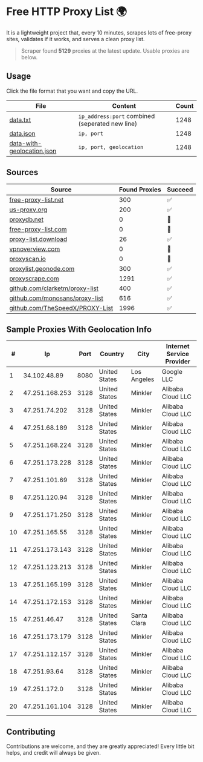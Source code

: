 
# Free HTTP Proxy List 🌍

It is a lightweight project that, every 10 minutes, scrapes lots of free-proxy sites, validates if it works, and serves a clean proxy list.


> Scraper found **5129** proxies at the latest update. Usable proxies are below.

## Usage

Click the file format that you want and copy the URL.


|File|Content|Count|
|----|-------|-----|
|[data.txt](https://raw.githubusercontent.com/themiralay/Proxy-List-World/master/data.txt)|`ip_address:port` combined (seperated new line)|1248|
|[data.json](https://raw.githubusercontent.com/themiralay/Proxy-List-World/master/data.json)|`ip, port`|1248|
|[data-with-geolocation.json](https://raw.githubusercontent.com/themiralay/Proxy-List-World/master/data-with-geolocation.json)|`ip, port, geolocation`|1248|

## Sources

|Source|Found Proxies|Succeed|
|------|-------------|-------|
|[free-proxy-list.net](https://free-proxy-list.net)|300|✅|
|[us-proxy.org](https://www.us-proxy.org)|200|✅|
|[proxydb.net](http://proxydb.net)|0|🚫|
|[free-proxy-list.com](https://free-proxy-list.com/?page=&port=&type%5B%5D=http&type%5B%5D=https&up_time=0&search=Search)|0|🚫|
|[proxy-list.download](https://www.proxy-list.download/HTTP)|26|✅|
|[vpnoverview.com](https://vpnoverview.com/privacy/anonymous-browsing/free-proxy-servers)|0|🚫|
|[proxyscan.io](https://www.proxyscan.io)|0|🚫|
|[proxylist.geonode.com](https://proxylist.geonode.com/api/proxy-list?limit=300&page=1&sort_by=lastChecked&sort_type=desc&protocols=http,https)|300|✅|
|[proxyscrape.com](https://api.proxyscrape.com/v2/?request=displayproxies&protocol=http&timeout=10000&country=all&ssl=all&anonymity=all)|1291|✅|
|[github.com/clarketm/proxy-list](https://raw.githubusercontent.com/clarketm/proxy-list/master/proxy-list-raw.txt)|400|✅|
|[github.com/monosans/proxy-list](https://raw.githubusercontent.com/monosans/proxy-list/main/proxies/http.txt)|616|✅|
|[github.com/TheSpeedX/PROXY-List](https://raw.githubusercontent.com/TheSpeedX/PROXY-List/master/http.txt)|1996|✅|


## Sample Proxies With Geolocation Info

|#|Ip|Port|Country|City|Internet Service Provider|
|-|--|----|-------|----|-------------------------|
|1|34.102.48.89|8080|United States|Los Angeles|Google LLC|
|2|47.251.168.253|3128|United States|Minkler|Alibaba Cloud LLC|
|3|47.251.74.202|3128|United States|Minkler|Alibaba Cloud LLC|
|4|47.251.68.189|3128|United States|Minkler|Alibaba Cloud LLC|
|5|47.251.168.224|3128|United States|Minkler|Alibaba Cloud LLC|
|6|47.251.173.228|3128|United States|Minkler|Alibaba Cloud LLC|
|7|47.251.101.69|3128|United States|Minkler|Alibaba Cloud LLC|
|8|47.251.120.94|3128|United States|Minkler|Alibaba Cloud LLC|
|9|47.251.171.250|3128|United States|Minkler|Alibaba Cloud LLC|
|10|47.251.165.55|3128|United States|Minkler|Alibaba Cloud LLC|
|11|47.251.173.143|3128|United States|Minkler|Alibaba Cloud LLC|
|12|47.251.123.213|3128|United States|Minkler|Alibaba Cloud LLC|
|13|47.251.165.199|3128|United States|Minkler|Alibaba Cloud LLC|
|14|47.251.172.153|3128|United States|Minkler|Alibaba Cloud LLC|
|15|47.251.46.47|3128|United States|Santa Clara|Alibaba Cloud LLC|
|16|47.251.173.179|3128|United States|Minkler|Alibaba Cloud LLC|
|17|47.251.112.157|3128|United States|Minkler|Alibaba Cloud LLC|
|18|47.251.93.64|3128|United States|Minkler|Alibaba Cloud LLC|
|19|47.251.172.0|3128|United States|Minkler|Alibaba Cloud LLC|
|20|47.251.161.104|3128|United States|Minkler|Alibaba Cloud LLC|



## Contributing

Contributions are welcome, and they are greatly appreciated! Every
little bit helps, and credit will always be given.

